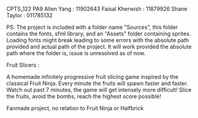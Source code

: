 CPTS_122 PA9
Allen Yang : 11902643
Faisal Kherwish : 11879926
Shane Taylor : 011785132


PS: The project is included with a folder name "Sources", this folder contains the fonts, sfml library, and an "Assets" folder containing sprites.
Loading fonts might break leading to some errors with the absolute path provided and actual path of the project.
It will work provided the absolute path where the folder is, issue is unresolved as of now.

Fruit Slicers :

A homemade infinitely progressive fruit slicing game inspired by the classical Fruit Ninja. 
Every minute the fruits will spawn faster and faster.
Watch out past 7 minutes, the game will get intensely more difficult!
Slice the fruits, avoid the bombs, reach the highest score possible!

Fanmade project, no relation to Fruit Ninja or Halfbrick
